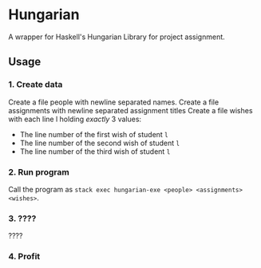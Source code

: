 # Hungarian
A wrapper for Haskell's Hungarian Library for project assignment.

## Usage

### 1. Create data

Create a file people with newline separated names.
Create a file assignments with newline separated assignment titles
Create a file wishes with each line l holding *exactly* 3 values:
 - The line number of the first wish of student `l`
 - The line number of the second wish of student `l`
 - The line number of the third wish of student `l`

### 2. Run program

Call the program as `stack exec hungarian-exe <people> <assignments> <wishes>`.

### 3. ????

????

### 4. Profit

$$$$
